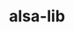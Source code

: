 ---
title: "alsa-lib"
layout: cache
categories: [package, develop]
meta: {"compilers": ["gcc@=11.1.0", "gcc@=11.4.0", "gcc@=13.2.0", "oneapi@=2024.2.1"], "num_specs": 5, "num_specs_by_stack": {"data-vis-sdk": 1, "e4s": 1, "e4s-oneapi": 1, "ml-linux-aarch64-cpu": 1, "ml-linux-aarch64-cuda": 1, "ml-linux-x86_64-cpu": 1, "ml-linux-x86_64-cuda": 1, "root": 5}, "oss": ["ubuntu20.04", "ubuntu22.04", "ubuntu24.04"], "platforms": ["linux"], "stacks": ["data-vis-sdk", "e4s", "e4s-oneapi", "ml-linux-aarch64-cpu", "ml-linux-aarch64-cuda", "ml-linux-x86_64-cpu", "ml-linux-x86_64-cuda", "root"], "targets": ["aarch64", "x86_64_v3"], "versions": ["1.2.3.2"]}
spec_details: [{"compiler": "gcc@=11.1.0", "hash": "aly4ivvrbh667g4c54vb2vql3gj7qmtz", "os": "ubuntu20.04", "platform": "linux", "size": "-", "stacks": ["data-vis-sdk", "root"], "target": "x86_64_v3", "variants": ["build_system=autotools", "~python"], "versions": ["1.2.3.2"]}, {"compiler": "gcc@=13.2.0", "hash": "go3gbir6q4c6qamblskzrnrzax35lpag", "os": "ubuntu24.04", "platform": "linux", "size": "-", "stacks": ["ml-linux-aarch64-cpu", "ml-linux-aarch64-cuda", "root"], "target": "aarch64", "variants": ["build_system=autotools", "~python"], "versions": ["1.2.3.2"]}, {"compiler": "oneapi@=2024.2.1", "hash": "j7bmerecadie5maslpc2xqekefbesbi7", "os": "ubuntu22.04", "platform": "linux", "size": "-", "stacks": ["e4s-oneapi", "root"], "target": "x86_64_v3", "variants": ["build_system=autotools", "~python"], "versions": ["1.2.3.2"]}, {"compiler": "gcc@=13.2.0", "hash": "l5kymcpb5snvrvgvjx56iwqgjshgkul4", "os": "ubuntu24.04", "platform": "linux", "size": "-", "stacks": ["ml-linux-x86_64-cpu", "ml-linux-x86_64-cuda", "root"], "target": "x86_64_v3", "variants": ["build_system=autotools", "~python"], "versions": ["1.2.3.2"]}, {"compiler": "gcc@=11.4.0", "hash": "tn7z4j3v6ef4pitoxpfuukfpc5z4zeyb", "os": "ubuntu22.04", "platform": "linux", "size": "-", "stacks": ["e4s", "root"], "target": "x86_64_v3", "variants": ["build_system=autotools", "~python"], "versions": ["1.2.3.2"]}]
---